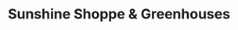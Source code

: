 ---
title: "Sunshine Shoppe & Greenhouses"
url: /zanesville/sunshine-shoppe-und-greenhouses/
shop: Blumen
---